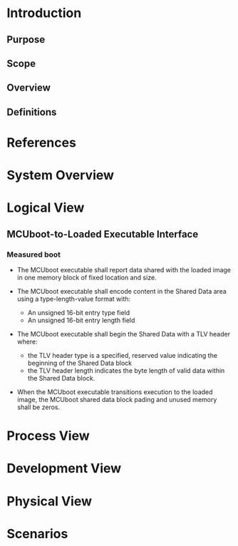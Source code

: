 # Introduction
## Purpose
## Scope
## Overview
## Definitions
# References
# System Overview
# Logical View
## MCUboot-to-Loaded Executable Interface
### Measured boot
- The MCUboot executable shall report data shared with the loaded image in one memory block of fixed location and size.

- The MCUboot executable shall encode content in the Shared Data area using a type-length-value format with:

  - An unsigned 16-bit entry type field
  - An unsigned 16-bit entry length field

- The MCUboot executable shall begin the Shared Data with a TLV header where:

  - the TLV header type is a specified, reserved value indicating the beginning of the Shared Data block
  - the TLV header length indicates the byte length of valid data within the Shared Data block.

- When the MCUboot executable transitions execution to the loaded image,
the MCUboot shared data block pading and unused memory shall be zeros.

# Process View
# Development View
# Physical View
# Scenarios